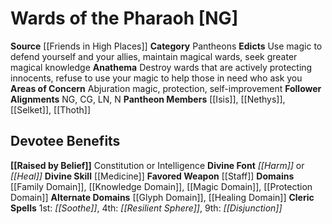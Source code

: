 ﻿---
ability:
- Constitution
- Intelligence
ability_boost:
- Constitution
- Intelligence
alignment: NG
deity:
- '[[DATABASE/deity/Wards of the Pharaoh|Wards of the Pharaoh]]'
- '[[DATABASE/deity/Isis|Isis]]'
- '[[DATABASE/deity/Nethys|Nethys]]'
- '[[DATABASE/deity/Selket|Selket]]'
- '[[DATABASE/deity/Thoth|Thoth]]'
deity_category: Pantheons
divine_font: Harm or Heal
domain:
- '[[DATABASE/domain/Family Domain|Family]]'
- '[[DATABASE/domain/Glyph Domain|Glyph]]'
- '[[DATABASE/domain/Healing Domain|Healing]]'
- '[[DATABASE/domain/Knowledge Domain|Knowledge]]'
- '[[DATABASE/domain/Magic Domain|Magic]]'
- '[[DATABASE/domain/Protection Domain|Protection]]'
favored_weapon: '[[DATABASE/weapon/Staff|Staff]]'
follower_alignment:
- LN
- NG
- N
- CG
id: '208'
name: Wards of the Pharaoh
rarity: Common
skill:
- '[[DATABASE/skill/Medicine|Medicine]]'
source: '[[DATABASE/source/Friends in High Places|Friends in High Places]]'
trait: null
type: Deity

---
# Wards of the Pharaoh [NG]

**Source** [[Friends in High Places]]
**Category** Pantheons
**Edicts** Use magic to defend yourself and your allies, maintain magical wards, seek greater magical knowledge
**Anathema** Destroy wards that are actively protecting innocents, refuse to use your magic to help those in need who ask you
**Areas of Concern** Abjuration magic, protection, self-improvement
**Follower Alignments** NG, CG, LN, N
**Pantheon Members** [[Isis]], [[Nethys]], [[Selket]], [[Thoth]]

## Devotee Benefits

**[[Raised by Belief]]** Constitution or Intelligence
**Divine Font** _[[Harm]]_ or _[[Heal]]_
**Divine Skill** [[Medicine]]
**Favored Weapon** [[Staff]]
**Domains** [[Family Domain]], [[Knowledge Domain]], [[Magic Domain]], [[Protection Domain]]
**Alternate Domains** [[Glyph Domain]], [[Healing Domain]]
**Cleric Spells** 1st: _[[Soothe]]_, 4th: _[[Resilient Sphere]]_, 9th: _[[Disjunction]]_